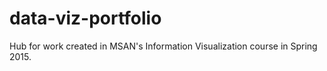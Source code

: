 # data-viz-portfolio
Hub for work created in MSAN's Information Visualization course in Spring 2015. 
